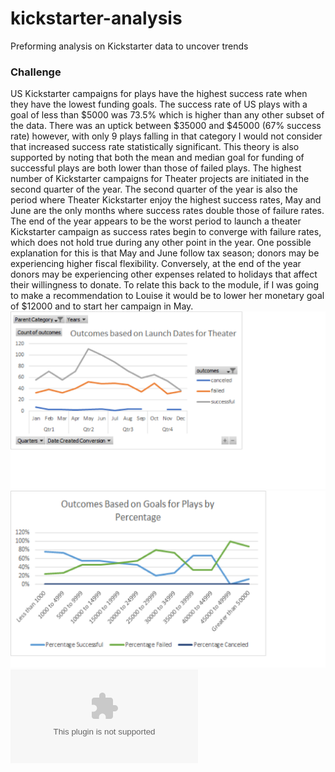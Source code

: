 # kickstarter-analysis
Preforming analysis on Kickstarter data to uncover trends
### Challenge
US Kickstarter campaigns for plays have the highest success rate when they have the lowest funding goals.  The success rate of US plays with a goal of less than $5000 was 73.5% which is higher than any other subset of the data.  There was an uptick between $35000 and $45000 (67% success rate) however, with only 9 plays falling in that category I would not consider that increased success rate statistically significant.  This theory is also supported by noting that both the mean and median goal for funding of successful plays are both lower than those of failed plays.  The highest number of Kickstarter campaigns for Theater projects are initiated in the second quarter of the year.  The second quarter of the year is also the period where Theater Kickstarter enjoy the highest success rates, May and June are the only months where success rates double those of failure rates.  The end of the year appears to be the worst period to launch a theater Kickstarter campaign as success rates begin to converge with failure rates, which does not hold true during any other point in the year.  One possible explanation for this is that May and June follow tax season; donors may be experiencing higher fiscal flexibility.  Conversely, at the end of the year donors may be experiencing other expenses related to holidays that affect their willingness to donate.  To relate this back to the module, if I was going to make a recommendation to Louise it would be to lower her monetary goal of $12000 and to start her campaign in May.   
![Outcomes based on Launch Date for Theater](https://github.com/RudyR32/kickstarter-analysis/blob/master/Outcomes%20based%20on%20Launch%20Date%20for%20Theater.png)
![Outcomes based on Goals for Play by Percentage](https://github.com/RudyR32/kickstarter-analysis/blob/master/Outcomes%20based%20on%20Goals%20Plays%20by%20Percentage.png)
![Starter Booker 1-1-3 Rudyr Challenge 1](https://github.com/RudyR32/kickstarter-analysis/blob/master/data-1-1-3-StarterBook-Rudyr%20Kickstarter%20Data%20C.1.xlsx)
